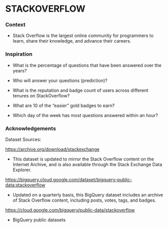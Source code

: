 # STACKOVERFLOW 

### Context

- Stack Overflow is the largest online community for programmers to learn, share their knowledge, and advance their careers.

### Inspiration



- What is the percentage of questions that have been answered over the years?

- Who will answer your questions (prediction)?

- What is the reputation and badge count of users across different tenures on StackOverflow?

- What are 10 of the “easier” gold badges to earn?

- Which day of the week has most questions answered within an hour?


### Acknowledgements

Dataset Sources: 

https://archive.org/download/stackexchange
- This dataset is updated to mirror the Stack Overflow content on the Internet Archive, and is also available through the Stack Exchange Data Explorer.

https://bigquery.cloud.google.com/dataset/bigquery-public-data:stackoverflow
- Updated on a quarterly basis, this BigQuery dataset includes an archive of Stack Overflow content, including posts, votes, tags, and badges. 

https://cloud.google.com/bigquery/public-data/stackoverflow
 - BigQuery public datasets